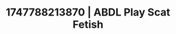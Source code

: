 ---
categories:
- Intimate storytelling
- Wet lips
- Spiritual kink
- Satin sheets
- Body worship
image: /assets/images/1747788213870.jpg
layout: post
seo:
  description: Featured content with exclusive Scat Fetish, ABDL Play. HD images available.
  keywords: Scat Fetish, ABDL Play
  og_image: /assets/images/1747788213870.jpg
  schema_type: VisualArtwork
tags:
- ABDL Play
- Scat Fetish
- '#1747788213870'
title: 1747788213870 | ABDL Play Scat Fetish
---